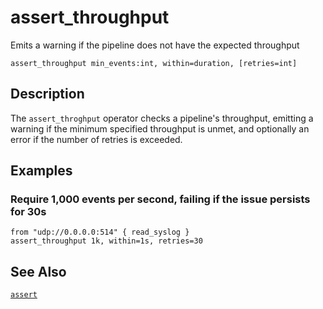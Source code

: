 # assert_throughput

Emits a warning if the pipeline does not have the expected throughput

```tql
assert_throughput min_events:int, within=duration, [retries=int]
```

## Description

The `assert_throghput` operator checks a pipeline's throughput, emitting a
warning if the minimum specified throughput is unmet, and optionally an error if
the number of retries is exceeded.

## Examples

### Require 1,000 events per second, failing if the issue persists for 30s

```tql
from "udp://0.0.0.0:514" { read_syslog }
assert_throughput 1k, within=1s, retries=30
```

## See Also

[`assert`](assert.md)
